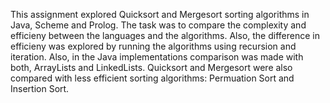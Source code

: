 This assignment explored Quicksort and Mergesort sorting algorithms in Java, Scheme and Prolog. The task was to compare the complexity and efficieny between the languages and the algorithms. Also, the difference in efficieny was explored by running the algorithms using recursion and iteration. Also, in the Java implementations comparison was made with both, ArrayLists and LinkedLists. Quicksort and Mergesort were also compared with less efficient sorting algorithms: Permuation Sort and Insertion Sort.
